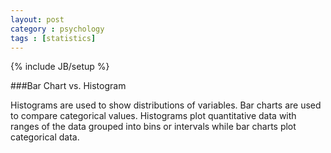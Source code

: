 ```yaml
---
layout: post
category : psychology
tags : [statistics]
---
```

{% include JB/setup %}

###Bar Chart vs. Histogram

Histograms are used to show distributions of variables. Bar charts are used to compare categorical values. Histograms plot quantitative data with ranges of the data grouped into bins or intervals while bar charts plot categorical data.
